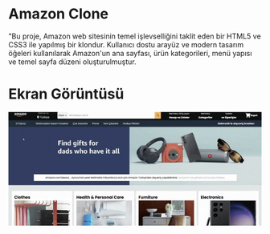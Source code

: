 # Amazon Clone

"Bu proje, Amazon web sitesinin temel işlevselliğini taklit eden bir HTML5 ve CSS3 ile yapılmış bir klondur. Kullanıcı dostu arayüz ve modern tasarım öğeleri kullanılarak Amazon'un ana sayfası, ürün kategorileri, menü yapısı ve temel sayfa düzeni oluşturulmuştur.

# Ekran Görüntüsü

![](ekran.gif)
